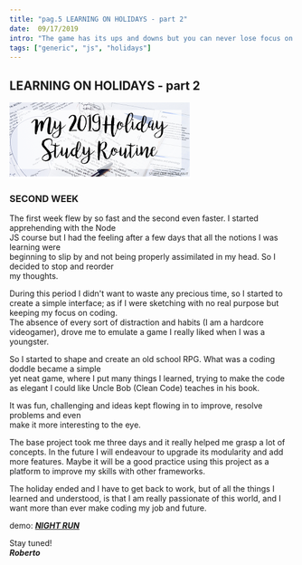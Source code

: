 ```yaml
---
title: "pag.5 LEARNING ON HOLIDAYS - part 2"
date:  09/17/2019
intro: "The game has its ups and downs but you can never lose focus on your individual goals and you can't let yourself be beaten because of the lack of effort. - Michael Jordan"
tags: ["generic", "js", "holidays"]
---
```

## LEARNING ON HOLIDAYS - part 2

![holidays](../images/blogholiday.png)

### SECOND WEEK
The first week flew by so fast and the second even faster. I started apprehending with the Node\
JS course but I had the feeling after a few days that all the notions I was learning were\
beginning to slip by and not being properly assimilated in my head. So I decided to stop and reorder\
my thoughts.

During this period I didn't want to waste any precious time, so I started to create a simple interface; as if I were sketching with no real purpose but keeping my focus on coding.\
The absence of every sort of distraction and habits (I am a hardcore videogamer), drove me to emulate a game I really liked when I was a youngster.

So I started to shape and create an old school RPG. What was a coding doddle became a simple\
yet neat game, where I put many things I learned, trying to make the code as elegant I could like Uncle Bob (Clean Code) teaches in his book.

It was fun, challenging and ideas kept flowing in to improve, resolve problems and even\
make it more interesting to the eye.

The base project took me three days and it really helped me grasp a lot of concepts. In the future I will endeavour to upgrade its modularity and add more features. Maybe it will be a good practice using this project as a platform to improve my skills with other frameworks.

The holiday ended and I have to get back to work, but of all the things I learned and understood, is that I am really passionate of this world, and I want more than ever make coding my job and future.

demo: ***[NIGHT RUN](https://to-night-run.netlify.com/)*** 

Stay tuned!  
***Roberto***
